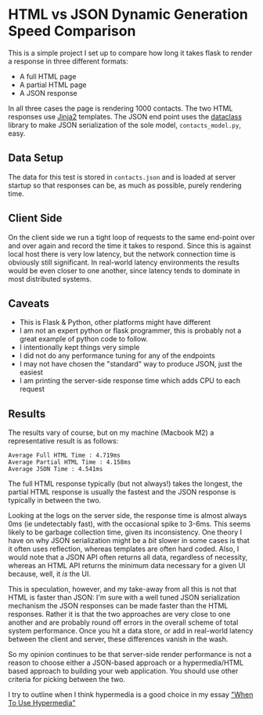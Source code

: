 # HTML vs JSON Dynamic Generation Speed Comparison

This is a simple project I set up to compare how long it takes flask to render a response in three different
formats:

* A full HTML page
* A partial HTML page
* A JSON response

In all three cases the page is rendering 1000 contacts.  The two HTML responses use 
[Jinja2](https://jinja.palletsprojects.com/en/2.10.x/) templates.  The JSON end point uses the
[dataclass](https://docs.python.org/3/library/dataclasses.html) library to make JSON serialization of the
sole model, `contacts_model.py`, easy.

## Data Setup

The data for this test is stored in `contacts.json` and is loaded at server startup so that responses can
be, as much as possible, purely rendering time.

## Client Side

On the client side we run a tight loop of requests to the same end-point over and over again and record
the time it takes to respond.  Since this is against local host there is very low latency, but the network
connection time is obviously still significant.  In real-world latency environments the results would be
even closer to one another, since latency tends to dominate in most distributed systems.

## Caveats

* This is Flask & Python, other platforms might have different 
* I am not an expert python or flask programmer, this is probably not a great example of python code to follow.
* I intentionally kept things very simple
* I did not do any performance tuning for any of the endpoints
* I may not have chosen the "standard" way to produce JSON, just the easiest
* I am printing the server-side response time which adds CPU to each request

## Results

The results vary of course, but on my machine (Macbook M2) a representative result is as follows:

```
Average Full HTML Time : 4.719ms
Average Partial HTML Time : 4.158ms
Average JSON Time : 4.541ms
```

The full HTML response typically (but not always!) takes the longest, the partial HTML response is usually the
fastest and the JSON response is typically in between the two.

Looking at the logs on the server side, the response time is almost always 0ms (ie undetectably fast), with the occasional spike to 3-6ms.  This
seems likely to be garbage collection time, given its inconsistency.  One theory I have on why JSON serialization might
be a _bit_ slower in some cases is that it often uses reflection, whereas templates are often hard coded.  Also, I would
note that a JSON API often returns all data, regardless of necessity, whereas an HTML API returns the minimum data necessary
for a given UI because, well, it _is_ the UI.

This is speculation, however, and my take-away from all this is not that HTML is faster than JSON: I'm sure with a 
well tuned JSON serialization mechanism the JSON responses can be made faster than the HTML responses.  Rather it is that the two approaches are very close 
to one another and are probably round off errors in the overall scheme of total system performance.  Once you hit a data store, or add 
in real-world latency between the client and server, these differences vanish in the wash.

So my opinion continues to be that server-side render performance is not a reason to choose either a JSON-based approach
or a hypermedia/HTML based approach to building your web application.  You should use other criteria for picking between the two.

I try to outline when I think hypermedia is a good choice in my essay ["When To Use Hypermedia"](https://htmx.org/essays/when-to-use-hypermedia/)